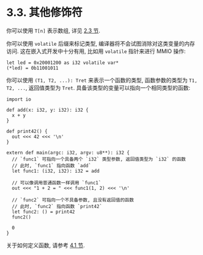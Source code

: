 # 3.3. 其他修饰符

你可以使用 `T[n]` 表示数组, 详见 [2.3 节](primitives/arrays.md).

你可以使用 `volatile` 后缀来标记类型, 编译器将不会试图消除对这类变量的内存访问. 这在嵌入式开发中十分有用, 比如用 `volatile` 指针来进行 MMIO 操作:

```yu
let led = 0x20001200 as i32 volatile var*
(*led) = 0b11001011
```

你可以使用 `(T1, T2, ...): Tret` 来表示一个函数的类型, 函数参数的类型为 `T1, T2, ...`, 返回值类型为 `Tret`. 具备该类型的变量可以指向一个相同类型的函数:

```yu
import io

def add(x: i32, y: i32): i32 {
  x + y
}

def print42() {
  out <<< 42 <<< '\n'
}

extern def main(argc: i32, argv: u8**): i32 {
  // `func1` 可指向一个具备两个 `i32` 类型参数, 返回值类型为 `i32` 的函数
  // 此时, `func1` 指向函数 `add`
  let func1: (i32, i32): i32 = add

  // 可以像调用普通函数一样调用 `func1`
  out <<< "1 + 2 = " <<< func1(1, 2) <<< '\n'

  // `func2` 可指向一个不具备参数, 且没有返回值的函数
  // 此时, `func2` 指向函数 `print42`
  let func2: () = print42
  func2()

  0
}
```

关于如何定义函数, 请参考 [4.1 节](def-funcs/def-decl.md).
